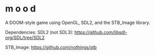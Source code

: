 # m o o d
A DOOM-style game using OpenGL, SDL2, and the STB_Image library.

Dependencies:
SDL2 (not SDL3): https://github.com/libsdl-org/SDL/tree/SDL2

STB_Image: https://github.com/nothings/stb
